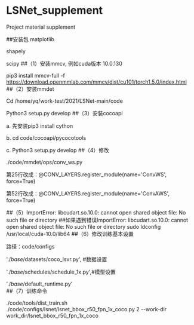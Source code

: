 # LSNet_supplement
Project material supplement


##安装包
matplotlib

shapely

scipy
##（1）安装mmcv, 例如cuda版本 10.0.130

pip3 install mmcv-full -f  https://download.openmmlab.com/mmcv/dist/cu101/torch1.5.0/index.html
##（2）安装mmdet

Cd /home/yq/work-test/2021/LSNet-main/code

Python3 setup.py develop
##（3）安装cocoapi

a. 先安装pip3 install cython

b. cd code/cocoapi/pycocotools

c. Python3 setup.py develop
##（4）修改

./code/mmdet/ops/conv_ws.py

第25行改成：@CONV_LAYERS.register_module(name='ConvWS', force=True)

第52行改成：@CONV_LAYERS.register_module(name='ConvAWS', force=True)

##（5）ImportError: libcudart.so.10.0: cannot open shared object file: No such file or directory
##如果遇到错误ImportError: libcudart.so.10.0: cannot open shared object file: No such file or directory
sudo ldconfig /usr/local/cuda-10.0/lib64
##（6）修改训练基本设置

路径：code/configs

'./_base_/datasets/coco_lsvr.py', #数据设置

'./_base_/schedules/schedule_1x.py',#模型设置

'./_base_/default_runtime.py' 	
##（7）训练命令

./code/tools/dist_train.sh ./code/configs/lsnet/lsnet_bbox_r50_fpn_1x_coco.py 2 --work-dir work_dir/lsnet_bbox_r50_fpn_1x_coco
